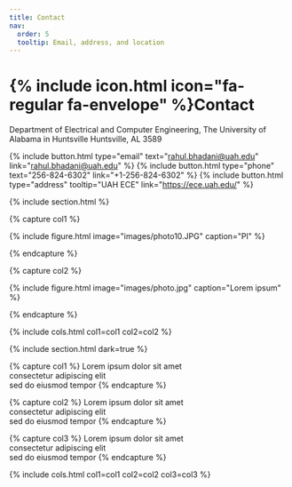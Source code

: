 ```yaml
---
title: Contact
nav:
  order: 5
  tooltip: Email, address, and location
---
```


# {% include icon.html icon="fa-regular fa-envelope" %}Contact

Department of Electrical and Computer Engineering, The University of Alabama in Huntsville
Huntsville, AL 3589

{%
  include button.html
  type="email"
  text="rahul.bhadani@uah.edu"
  link="rahul.bhadani@uah.edu"
%}
{%
  include button.html
  type="phone"
  text="256-824-6302"
  link="+1-256-824-6302"
%}
{%
  include button.html
  type="address"
  tooltip="UAH ECE"
  link="https://ece.uah.edu/"
%}

{% include section.html %}

{% capture col1 %}

{%
  include figure.html
  image="images/photo10.JPG"
  caption="PI"
%}

{% endcapture %}

{% capture col2 %}

{%
  include figure.html
  image="images/photo.jpg"
  caption="Lorem ipsum"
%}

{% endcapture %}

{% include cols.html col1=col1 col2=col2 %}

{% include section.html dark=true %}

{% capture col1 %}
Lorem ipsum dolor sit amet  
consectetur adipiscing elit  
sed do eiusmod tempor
{% endcapture %}

{% capture col2 %}
Lorem ipsum dolor sit amet  
consectetur adipiscing elit  
sed do eiusmod tempor
{% endcapture %}

{% capture col3 %}
Lorem ipsum dolor sit amet  
consectetur adipiscing elit  
sed do eiusmod tempor
{% endcapture %}

{% include cols.html col1=col1 col2=col2 col3=col3 %}
